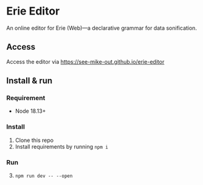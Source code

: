 # Erie Editor

An online editor for Erie (Web)—a declarative grammar for data sonification.

## Access

Access the editor via https://see-mike-out.github.io/erie-editor

## Install & run

### Requirement
- Node 18.13+

### Install
1. Clone this repo
2. Install requirements by running `npm i`

### Run
3. `npm run dev -- --open`